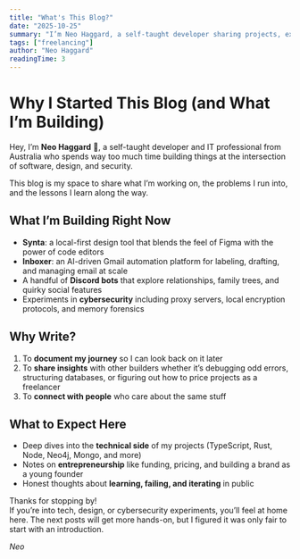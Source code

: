 ```yaml
---
title: "What's This Blog?"
date: "2025-10-25"
summary: "I’m Neo Haggard, a self-taught developer sharing projects, experiments, and lessons in tech, design, and cybersecurity."
tags: ["freelancing"]
author: "Neo Haggard"
readingTime: 3
---
```


# Why I Started This Blog (and What I’m Building)

Hey, I’m **Neo Haggard** 👋, a self-taught developer and IT professional from Australia who spends way too much time building things at the intersection of software, design, and security.  

This blog is my space to share what I’m working on, the problems I run into, and the lessons I learn along the way.  

## What I’m Building Right Now
- **Synta**: a local-first design tool that blends the feel of Figma with the power of code editors  
- **Inboxer**: an AI-driven Gmail automation platform for labeling, drafting, and managing email at scale  
- A handful of **Discord bots** that explore relationships, family trees, and quirky social features  
- Experiments in **cybersecurity** including proxy servers, local encryption protocols, and memory forensics  

## Why Write?
1. To **document my journey** so I can look back on it later  
2. To **share insights** with other builders whether it’s debugging odd errors, structuring databases, or figuring out how to price projects as a freelancer  
3. To **connect with people** who care about the same stuff  

## What to Expect Here
- Deep dives into the **technical side** of my projects (TypeScript, Rust, Node, Neo4j, Mongo, and more)  
- Notes on **entrepreneurship** like funding, pricing, and building a brand as a young founder  
- Honest thoughts about **learning, failing, and iterating** in public  

Thanks for stopping by!  
If you’re into tech, design, or cybersecurity experiments, you’ll feel at home here. The next posts will get more hands-on, but I figured it was only fair to start with an introduction.  

*Neo*
